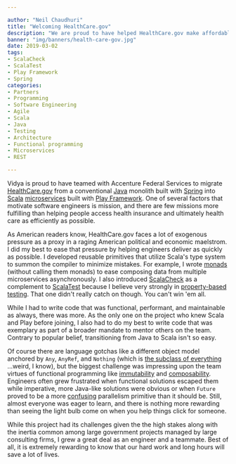```yaml
---

author: "Neil Chaudhuri"
title: "Welcoming HealthCare.gov"
description: "We are proud to have helped HealthCare.gov make affordable insurance available to more Americans."
banner: "img/banners/health-care-gov.jpg"
date: 2019-03-02
tags:
- ScalaCheck
- ScalaTest
- Play Framework
- Spring
categories: 
- Partners
- Programming
- Software Engineering
- Agile
- Scala
- Java
- Testing
- Architecture
- Functional programming
- Microservices
- REST

---
```


Vidya is proud to have teamed with Accenture Federal Services to migrate [HealthCare.gov](https://www.healthcare.gov/) from
a conventional [Java](/categories/java) monolith built with [Spring](/categories/spring) into 
[Scala](/categories/scala) [microservices](/categories/microservices) built with [Play Framework](/tags/play-framework). One of several factors
that motivate software engineers is mission, and there are few missions more fulfilling than helping people access
health insurance and ultimately health care as efficiently as possible.

As American readers know, HealthCare.gov faces a lot of exogenous pressure as a proxy in a raging American political
and economic maelstrom. I did my best to ease that pressure by helping engineers deliver as quickly as possible.
I developed reusable primitives that utilize Scala's type system to summon the compiler to minimize
mistakes. For example, I wrote [monads](https://slideslive.com/38908886/functional-programming-with-effects) 
(without calling them monads) to ease composing data from multiple microservices asynchronously. I also introduced 
[ScalaCheck](/tags/scalacheck) as a complement to [ScalaTest](/tags/scalatest) because I believe very strongly 
in [property-based testing](http://blog.jessitron.com/2013/04/property-based-testing-what-is-it.html). That one didn't
really catch on though. You can't win 'em all.

While I had to write code that was functional, performant, and maintainable 
as always, there was more. As the only one on the project who knew Scala and Play before joining, I also had to do my best
to write code that was exemplary as part of a broader mandate to mentor others on the team. Contrary to popular belief, 
transitioning from Java to Scala isn't so easy. 

Of course there are language gotchas like a different object model anchored by `Any`,
`AnyRef`, and `Nothing` (which is [the subclass of everything](https://stackoverflow.com/questions/45080408/nothing-is-a-subclass-of-every-other-class-how-to-understand-it)
...weird, I know), but the biggest challenge was impressing upon the team virtues of functional programming like 
[immutability](https://www.quora.com/Why-is-immutability-important-in-functional-programming) and 
[composability](https://stackoverflow.com/questions/2887013/what-does-composability-mean-in-context-of-functional-programming?answertab=active#tab-top). 
Engineers often grew frustrated when functional solutions escaped them
while imperative, more Java-like solutions were obvious or when `Future` proved to be a more
[confusing](https://stackoverflow.com/questions/27454798/is-future-in-scala-a-monad?answertab=active#tab-top) 
parallelism primitive than it should be. Still, almost everyone was eager to learn, and there is nothing more rewarding than seeing 
the light bulb come on when you help things click for someone.

While this project had its challenges given the the high stakes along with the inertia common among large government projects managed by
large consulting firms, I grew a great deal as an engineer and a teammate. Best of all, it is 
extremely rewarding to know that our hard work and long hours will save a lot of lives.
